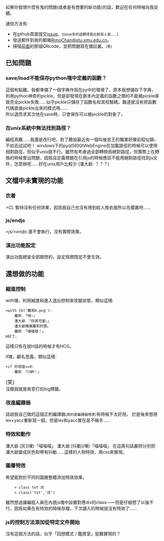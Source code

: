 如果你發現什麼有鬼的問題(或者是有想要的新功能)的話，歡迎在任何時候向我反饋。   

通信方法有:

+ 在github頁面提交[issue](https://github.com/RimoChan/Librian/issues)。<small>(issue多的話顯得我比較有人氣……)</small>
+ 發送郵件到我的郵箱[RimoChan@stu.xmu.edu.cn](mailto:RimoChan@stu.xmu.edu.cn)。
+ 掃描[前面](../../主頁/#_5)的那個QRcode，並把問題寫在備註裏。<small>(笑)</small>

## 已知問題

### save/load不能保存python塊中定義的函數？

這個有點難。我都準備了一個字典作爲在py中的環境了，原本我想儲存下字典，利用python神奇的pickle，但是卻發現在劇本內定義的函數之類的不能被pickle導致完全pickle失敗……似乎pickle只儲存了函數名和其校驗碼，難道就沒有把函數代碼直接pickle出來的模式嗎……   
所以退而求其次地在save時，只會保存可以被pickle的對象了。

### 在unix系統中無法找到路徑？

編程真難……我還是改行吧，對了聽說最近有一個叫後宮王的職業好像前程似錦，不如去試試吧！
windows下的pyqt5的QtWebEngine在加載路徑的時候可以使用相對路徑，但似乎unix就不行。雖然有考慮過全部轉換爲絕對路徑，但實際上在轉換的時候會出問題，因爲自定義標題在引用js的時候應該不能用絕對路徑找到js文件，怎麼辦呢……好在unix用戶比較少 (潘大爺: ？？？)

## 文檔中未實現的功能

### 衣着
*>CL* 暫時沒有任何效果，因爲我自己也沒有用到給人換衣服所以先擱置吧……

### js/endjs
*>js/>endjs* 還不會執行，沒有實際效果。

### 演出功能設定
演出功能總是全部開啓的，設定爲關閉並不會生效。

## 還想做的功能

### 縮進控制
with塊，利用縮進和進入退出控制來改變狀態，類似這樣: 

    >with CG('蘿莉H.png'):
        蘿莉 「呣~」
        潘大爺 「你真可愛。」
        潘大爺撫摸蘿莉的頭。
        蘿莉 「喵喵喵！」
    H好了。

這樣只有在說H話的時候才有HCG。

if塊，顧名思義，類似這樣: 
    
    >if 好感度==0:
        蘿莉 「CNM！」

<big>(笑)</big>   
沒錯我就是故意打的big標籤。

### 改進編譯器
話說我自己做的這個正則編譯器<small>(真的是編譯器嗎笑)</small>有時候不太好用。
於是後來想用lex+yacc重新寫一個，但是lex和yacc實在是不稱手……

### 特效和動作
潘大爺 \[灰\](嘆)「喵喵喵」
潘大爺 \[抖動\](嘆)「喵喵喵」
在這兩句話裏把分別把潘大爺變成灰色和帶有抖動……這樣的人物特效，用css來實現。

### 圖層特效
希望能對於不同的圖層整體添加特效效果。
```
    > class tot 灰
    > class('tot','灰')
```
雖然想過讓編程人員在內嵌js塊中設置對應div的class——但是仔細想了以後不行，因爲如果在有特效的時候存檔，下次讀入的時候就沒有特效了……

### js的控制方法添加從特定文件開始
沒有這個方法的話，似乎「回想模式 / 鑑賞室」挺難實現的？